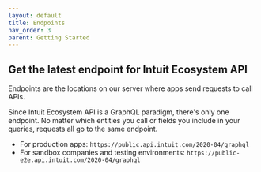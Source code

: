 ```yaml
---
layout: default
title: Endpoints
nav_order: 3
parent: Getting Started
---
```


## Get the latest endpoint for Intuit Ecosystem API

Endpoints are the locations on our server where apps send requests to call APIs.

Since Intuit Ecosystem API is a GraphQL paradigm, there's only one endpoint. No matter which entities you call or fields you include in your queries, requests all go to the same endpoint. 

- For production apps: `https://public.api.intuit.com/2020-04/graphql`
- For sandbox companies and testing environments: `https://public-e2e.api.intuit.com/2020-04/graphql`
